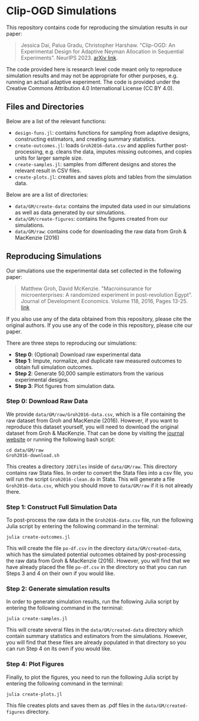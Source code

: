 # Clip-OGD Simulations

This repository contains code for reproducing the simulation results in our paper:

> Jessica Dai, Palua Gradu, Christopher Harshaw. "Clip-OGD: An Experimental Design for Adaptive Neyman Allocation in Sequential Experiments". NeurIPS 2023. [arXiv link](https://arxiv.org/abs/2305.17187).

The code provided here is research level code meant only to reproduce simulation results and may not be appropriate for other purposes, e.g. running an actual adaptive experiment.
The code is provided under the Creative Commons Attribution 4.0 International License (CC BY 4.0).

## Files and Directories

Below are a list of the relevant functions:

- `design-funs.jl`: contains functions for sampling from adaptive designs, constructing estimators, and creating summary statistics.
- `create-outcomes.jl`: loads `Groh2016-data.csv` and applies further post-processing, e.g. cleans the data, imputes missing outcomes, and copies units for larger sample size.
- `create-samples.jl`: samples from different designs and stores the relevant result in CSV files.
- `create-plots.jl`: creates and saves plots and tables from the simulation data.

Below are are a list of directories:

- `data/GM/create-data`: contains the imputed data used in our simulations as well as data generated by our simulations.
- `data/GM/create-figures`: contains the figures created from our simulations.
- `data/GM/raw`: contains code for downloading the raw data from Groh \& MacKenzie (2016)

## Reproducing Simulations

Our simulations use the experimental data set collected in the following paper:

> Matthew Groh, David McKenzie.
"Macroinsurance for microenterprises: A randomized experiment in post-revolution Egypt".
Journal of Development Economics.
Volume 118,
2016,
Pages 13-25.
[link](https://www.sciencedirect.com/science/article/abs/pii/S0304387815000942)

If you also use any of the data obtained from this repository, please cite the original authors.
If you use any of the code in this repository, please cite our paper.

There are three steps to reproducing our simulations:

- **Step 0**: (Optional) Download raw experimental data
- **Step 1**: Impute, normalize, and duplicate raw measured outcomes to obtain full simulation outcomes.
- **Step 2**: Generate 50,000 sample estimators from the various experimental designs.
- **Step 3**: Plot figures from simulation data.

### Step 0: Download Raw Data

We provide `data/GM/raw/Groh2016-data.csv`, which is a file containing the raw dataset from Groh and MacKenzie (2016).
However, if you want to reproduce this dataset yourself, you will need to download the original dataset from Groh \& MacKenzie.
That can be done by visiting the [journal website](https://www.sciencedirect.com/science/article/pii/S0304387815000942#s0125) or running the following bash script:

```
cd data/GM/raw
Groh2016-download.sh
```

This creates a directory `JDEFiles` inside of `data/GM/raw`.
This directory contains raw Stata files.
In order to convert the Stata files into a csv file, you will run the script `Groh2016-clean.do` in Stata.
This will generate a file `Groh2016-data.csv`, which you should move to `data/GM/raw` if it is not already there.

### Step 1: Construct Full Simulation Data

To post-process the raw data in the `Groh2016-data.csv` file, run the following Julia script by entering the following command in the terminal:

```
julia create-outcomes.jl
```

This will create the file `po-df.csv` in the directory `data/GM/created-data`, which has the simulated potential outcomes obtained by post-processing the raw data from Groh \& MacKenzie (2016).
However, you will find that we have already placed the file `po-df.csv` in the directory so that you can run Steps 3 and 4 on their own if you would like.

### Step 2: Generate simulation results

In order to generate simulation results, run the following Julia script by entering the following command in the terminal:

```
julia create-samples.jl
```

This will create several files in the `data/GM/created-data` directory which contain summary statistics and estimators from the simulations.
However, you will find that these files are already populated in that directory so you can run Step 4 on its own if you would like.

### Step 4: Plot Figures

Finally, to plot the figures, you need to run the following Julia script by entering the following command in the terminal:

```
julia create-plots.jl
```

This file creates plots and saves them as .pdf files in the `data/GM/created-figures` directory.